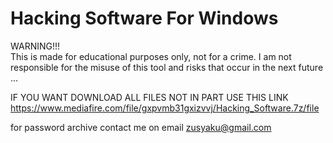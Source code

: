 # Hacking Software For Windows

WARNING!!!  
This is made for educational purposes only, not for a crime.  I am not responsible for the misuse of this tool and risks that occur in the next future ...


IF YOU WANT DOWNLOAD ALL FILES NOT IN PART USE THIS LINK
https://www.mediafire.com/file/gxpvmb31gxizvvj/Hacking_Software.7z/file

for password archive contact me on email zusyaku@gmail.com
